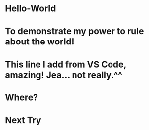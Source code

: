 # Hello-World
# To demonstrate my power to rule about the world!
# This line I add from VS Code, amazing! Jea... not really.^^
# Where?
# Next Try